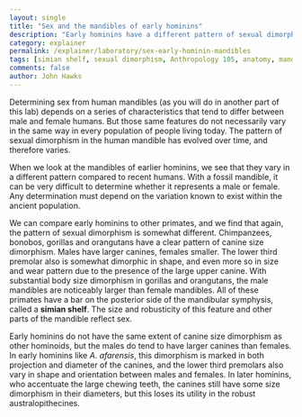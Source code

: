 ```yaml
---
layout: single 
title: "Sex and the mandibles of early hominins" 
description: "Early hominins have a different pattern of sexual dimorphism of the mandible compared to humans and other primates." 
category: explainer
permalink: /explainer/laboratory/sex-early-hominin-mandibles
tags: [simian shelf, sexual dimorphism, Anthropology 105, anatomy, mandible, explainer, laboratory, canine] 
comments: false 
author: John Hawks 
---
```



Determining sex from human mandibles (as you will do in another part of this lab) depends on a series of characteristics that tend to differ between male and female humans. But those same features do not necessarily vary in the same way in every population of people living today. The pattern of sexual dimorphism in the human mandible has evolved over time, and therefore varies. 

When we look at the mandibles of earlier hominins, we see that they vary in a different pattern compared to recent humans. With a fossil mandible, it can be very difficult to determine whether it represents a male or female. Any determination must depend on the variation known to exist within the ancient population. 

We can compare early hominins to other primates, and we find that again, the pattern of sexual dimorphism is somewhat different. Chimpanzees, bonobos, gorillas and orangutans have a clear pattern of canine size dimorphism. Males have larger canines, females smaller. The lower third premolar also is somewhat dimorphic in shape, and even more so in size and wear pattern due to the presence of the large upper canine. With substantial body size dimorphism in gorillas and orangutans, the male mandibles are noticeably larger than female mandibles. All of these primates have a bar on the posterior side of the mandibular symphysis, called a <strong>simian shelf</strong>. The size and robusticity of this feature and other parts of the mandible reflect sex. 

Early hominins do not have the same extent of canine size dimorphism as other hominoids, but the males do tend to have larger canines than females. In early hominins like <em>A. afarensis</em>, this dimorphism is marked in both projection and diameter of the canines, and the lower third premolars also vary in shape and orientation between males and females. In later hominins, who accentuate the large chewing teeth, the canines still have some size dimorphism in their diameters, but this loses its utility in the robust australopithecines. 

